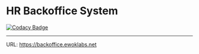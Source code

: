 HR Backoffice System
===================

[![Codacy Badge](https://api.codacy.com/project/badge/Grade/fb808eb5ace24b298c4992f0de0a5b1e)](https://www.codacy.com/app/ewoklabs/hr-backoffice?utm_source=github.com&amp;utm_medium=referral&amp;utm_content=ridvanbaluyos/hr-backoffice&amp;utm_campaign=Badge_Grade)

----------

URL: https://backoffice.ewoklabs.net
